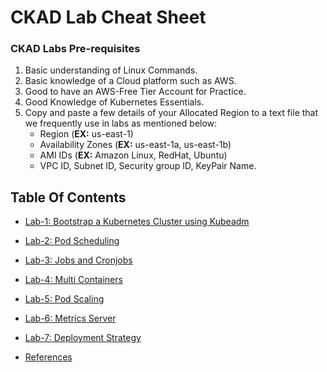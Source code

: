 
# CKAD Lab Cheat Sheet

### CKAD Labs Pre-requisites
1. Basic understanding of Linux Commands.
2. Basic knowledge of a Cloud platform such as AWS.
3. Good to have an AWS-Free Tier Account for Practice.
4. Good Knowledge of Kubernetes Essentials.
5. Copy and paste a few details of your Allocated Region to a text file that we frequently use in labs as mentioned below:
     - Region (**EX:** us-east-1)
     - Availability Zones (**EX:** us-east-1a, us-east-1b)
     - AMI IDs (**EX:** Amazon Linux, RedHat, Ubuntu)
     - VPC ID, Subnet ID, Security group ID, KeyPair Name.

## Table Of Contents
* [Lab-1: Bootstrap a Kubernetes Cluster using Kubeadm](https://github.com/Mehar-Nafis/CKAD-Batch25/blob/main/Bootstrap%20a%20Kubernetes%20Cluster%20using%20Kubeadm.md)
* [Lab-2: Pod Scheduling](https://github.com/Mehar-Nafis/CKAD-Batch25/blob/main/Pod%20Scheduling.md)
* [Lab-3: Jobs and Cronjobs](https://github.com/Mehar-Nafis/CKAD-Batch25/blob/main/Jobs%20and%20Cronjobs.md)
* [Lab-4: Multi Containers](https://github.com/Mehar-Nafis/CKAD-Batch25/blob/main/Multi-containers.md)
* [Lab-5: Pod Scaling](https://github.com/Mehar-Nafis/CKAD-Batch25/blob/main/Pod%20Scaling.md)
* [Lab-6: Metrics Server](https://github.com/Mehar-Nafis/CKAD-Batch25/blob/main/Metric%20Server.md)
* [Lab-7: Deployment Strategy](https://github.com/Mehar-Nafis/CKAD-Batch25/blob/main/Deployment%20Strategy.md)

* [References](https://github.com/Mehar-Nafis/CKAD-Batch25/blob/main/References.md)

